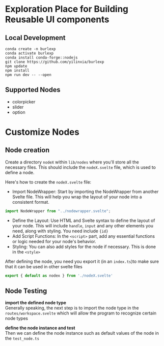 # Exploration Place for Building Reusable UI components

## Local Development
```
conda create -n burlexp
conda activate burlexp
conda install conda-forge::nodejs
git clone https://github.com/yilinxia/burlexp
npm update
npm install
npm run dev -- --open
```

## Supported Nodes
- colorpicker
- slider
- option


# Customize Nodes
## Node creation
Create a directory `nodeX` within `lib/nodes` where you'll store all the necessary files. This should include the `nodeX.svelte` file, which is used to define a node.

Here's how to create the `nodeX.svelte` file:
- Import NodeWrapper: Start by importing the NodeWrapper from another Svelte file. This will help you wrap the layout of your node into a consistent format.
```ts
import NodeWrapper from "../nodewrapper.svelte";
```
- Define the Layout: Use HTML and Svelte syntax to define the layout of your node. This will include `handle`, `input` and any other elements you need, along with styling. You need include `{id}`
- Add Script Functions: In the `<script>` part, add any essential functions or logic needed for your node's behavior.
- Styling: You can also add styles for the node if necessary. This is done in the `<style>`

After defining the node, you need you export it (in an `index.ts`)to make sure that it can be used in other svelte files

```ts
export { default as nodex } from './nodeX.svelte'
```

## Node Testing
**import the defined node type** <br>
Generally speaking, the next step is to import the node type in the `routes/workspace.svelte` which will allow the program to recognize certain node types

**define the node instance and test**<br>
Then we can define the node instance such as default values of the node in the `test_node.ts`